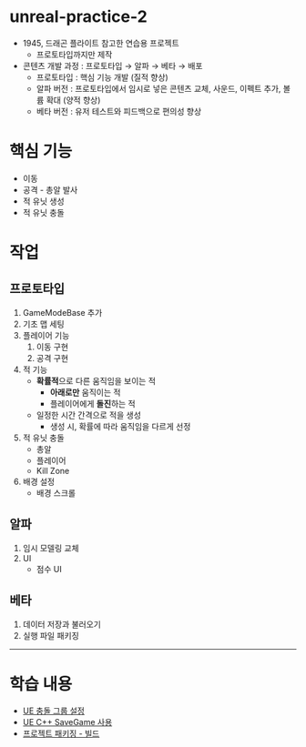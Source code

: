 # unreal-practice-2
* 1945, 드래곤 플라이트 참고한 연습용 프로젝트
  * 프로토타입까지만 제작
* 콘텐츠 개발 과정 : 프로토타입 → 알파 → 베타 → 배포
  - 프로토타입 : 핵심 기능 개발 (질적 향상)
  - 알파 버전 : 프로토타입에서 임시로 넣은 콘텐츠 교체, 사운드, 이펙트 추가, 볼륨 확대 (양적 향상)
  - 베타 버전 : 유저 테스트와 피드백으로 편의성 향상
# 핵심 기능
- 이동
- 공격 - 총알 발사
- 적 유닛 생성
- 적 유닛 충돌
# 작업
## 프로토타입
1. GameModeBase 추가
2. 기초 맵 세팅
3. 플레이어 기능
    1. 이동 구현
    2. 공격 구현
4. 적 기능
    - **확률적**으로 다른 움직임을 보이는 적
        - **아래로만** 움직이는 적
        - 플레이어에게 **돌진**하는 적
    - 일정한 시간 간격으로 적을 생성
        - 생성 시, 확률에 따라 움직임을 다르게 선정
5. 적 유닛 충돌
    - 총알
    - 플레이어
    - Kill Zone
6. 배경 설정
    - 배경 스크롤
## 알파
1. 임시 모델링 교체
2. UI
    - 점수 UI
## 베타
1. 데이터 저장과 불러오기
2. 실행 파일 패키징
---
# 학습 내용
* [UE 충돌 그룹 설정](https://defiant-scilla-378.notion.site/UE-C-1ea03e1dfb178008b321d0bb95fb5867)
* [UE C++ SaveGame 사용](https://defiant-scilla-378.notion.site/UE-C-SaveGame-1ea03e1dfb1780eebd81f030d969ed89)
* [프로젝트 패키징 - 빌드](https://defiant-scilla-378.notion.site/UE-1ea03e1dfb1780f4a715cec85b43bd54)
